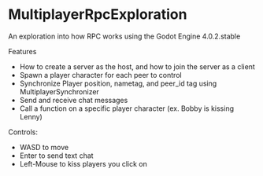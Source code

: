 # MultiplayerRpcExploration
An exploration into how RPC works using the Godot Engine 4.0.2.stable

Features
- How to create a server as the host, and how to join the server as a client
- Spawn a player character for each peer to control
- Synchronize Player position, nametag, and peer_id tag using MultiplayerSynchronizer
- Send and receive chat messages
- Call a function on a specific player character (ex. Bobby is kissing Lenny)

Controls:
- WASD to move
- Enter to send text chat
- Left-Mouse to kiss players you click on
